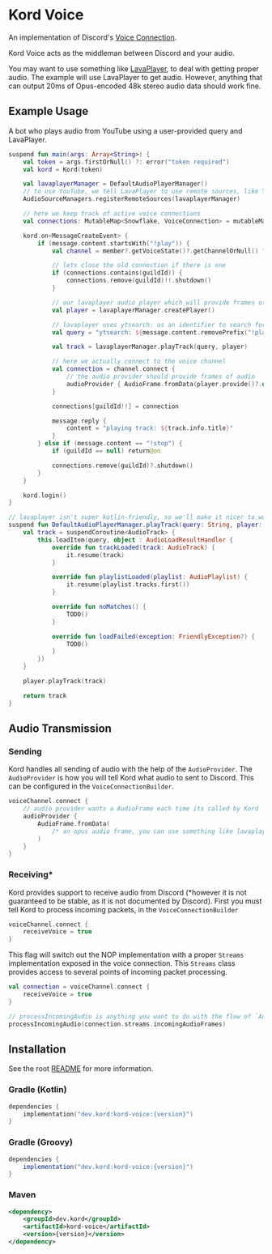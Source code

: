 # Kord Voice

An implementation of Discord's [Voice Connection](https://discord.com/developers/docs/topics/voice-connections).

Kord Voice acts as the middleman between Discord and your audio.

You may want to use something like [LavaPlayer](https://github.com/sedmelluq/lavaplayer), to deal with getting proper
audio. The example will use LavaPlayer to get audio. However, anything that can output 20ms of Opus-encoded 48k stereo
audio data should work fine.

## Example Usage

A bot who plays audio from YouTube using a user-provided query and LavaPlayer.

```kotlin
suspend fun main(args: Array<String>) {
    val token = args.firstOrNull() ?: error("token required")
    val kord = Kord(token)

    val lavaplayerManager = DefaultAudioPlayerManager()
    // to use YouTube, we tell LavaPlayer to use remote sources, like YouTube.
    AudioSourceManagers.registerRemoteSources(lavaplayerManager)

    // here we keep track of active voice connections
    val connections: MutableMap<Snowflake, VoiceConnection> = mutableMapOf()

    kord.on<MessageCreateEvent> {
        if (message.content.startsWith("!play")) {
            val channel = member?.getVoiceState()?.getChannelOrNull() ?: return@on

            // lets close the old connection if there is one
            if (connections.contains(guildId)) {
                connections.remove(guildId)!!.shutdown()
            }

            // our lavaplayer audio player which will provide frames of audio
            val player = lavaplayerManager.createPlayer()

            // lavaplayer uses ytsearch: as an identifier to search for YouTube
            val query = "ytsearch: ${message.content.removePrefix("!play")}"

            val track = lavaplayerManager.playTrack(query, player)

            // here we actually connect to the voice channel
            val connection = channel.connect {
                // the audio provider should provide frames of audio
                audioProvider { AudioFrame.fromData(player.provide()?.data) }
            }

            connections[guildId!!] = connection

            message.reply {
                content = "playing track: ${track.info.title}"
            }
        } else if (message.content == "!stop") {
            if (guildId == null) return@on

            connections.remove(guildId)?.shutdown()
        }
    }

    kord.login()
}

// lavaplayer isn't super kotlin-friendly, so we'll make it nicer to work with
suspend fun DefaultAudioPlayerManager.playTrack(query: String, player: AudioPlayer): AudioTrack {
    val track = suspendCoroutine<AudioTrack> {
        this.loadItem(query, object : AudioLoadResultHandler {
            override fun trackLoaded(track: AudioTrack) {
                it.resume(track)
            }

            override fun playlistLoaded(playlist: AudioPlaylist) {
                it.resume(playlist.tracks.first())
            }

            override fun noMatches() {
                TODO()
            }

            override fun loadFailed(exception: FriendlyException?) {
                TODO()
            }
        })
    }

    player.playTrack(track)

    return track
}
```

## Audio Transmission
### Sending
Kord handles all sending of audio with the help of the `AudioProvider`. The `AudioProvider` is how you will tell Kord what audio to sent to Discord. This can be configured in the `VoiceConnectionBuilder`.
```kotlin
voiceChannel.connect {
    // audio provider wants a AudioFrame each time its called by Kord
    audioProvider {
        AudioFrame.fromData(
            /* an opus audio frame, you can use something like lavaplayer to do this for you*/
        )
    }
}
```

### Receiving*
Kord provides support to receive audio from Discord (*however it is not guaranteed to be stable, as it is not documented by Discord). First you must tell Kord to process incoming packets, in the `VoiceConnectionBuilder`
```kotlin
voiceChannel.connect {
    receiveVoice = true
}
```

This flag will switch out the NOP implementation with a proper `Streams` implementation exposed in the voice connection. This `Streams` class provides access to several points of incoming packet processing.
```kotlin
val connection = voiceChannel.connect {
    receiveVoice = true
}

// processIncomingAudio is anything you want to do with the flow of `AudioFrame`s in a `Stream`.
processIncomingAudio(connection.streams.incomingAudioFrames)
```

## Installation

See the root [README](../README.md#installation) for more information.

### Gradle (Kotlin)

```kotlin
dependencies {
    implementation("dev.kord:kord-voice:{version}")
}
```

### Gradle (Groovy)

```groovy
dependencies {
    implementation("dev.kord:kord-voice:{version}")
}
```

### Maven

```xml
<dependency>
    <groupId>dev.kord</groupId>
    <artifactId>kord-voice</artifactId>
    <version>{version}</version>
</dependency>
```
